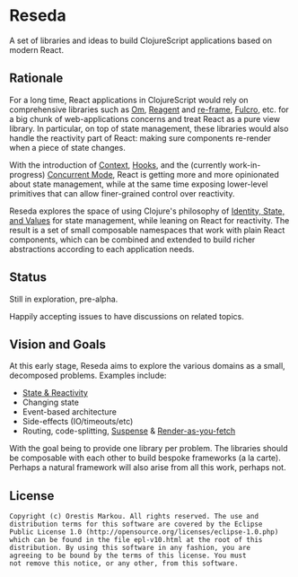 # Reseda

A set of libraries and ideas to build ClojureScript applications based on modern React.

## Rationale

For a long time, React applications in ClojureScript would rely on comprehensive libraries such as [Om](https://github.com/omcljs/om), [Reagent](https://github.com/reagent-project/reagent) and [re-frame](https://github.com/day8/re-frame), [Fulcro](https://fulcro.fulcrologic.com), etc. for a big chunk of web-applications concerns and treat React as a pure view library. In particular, on top of state management, these libraries would also handle the reactivity part of React: making sure components re-render when a piece of state changes.

With the introduction of [Context](https://reactjs.org/docs/context.html), [Hooks](https://reactjs.org/docs/hooks-intro.html), and the (currently work-in-progress) [Concurrent Mode](https://reactjs.org/docs/concurrent-mode-intro.html), React is getting more and more opinionated about state management, while at the same time exposing lower-level primitives that can allow finer-grained control over reactivity.

Reseda explores the space of using Clojure's philosophy of [Identity, State, and Values](https://www.infoq.com/presentations/Value-Identity-State-Rich-Hickey/) for state management, while leaning on React for reactivity. The result is a set of small composable namespaces that work with plain React components, which can be combined and extended to build richer abstractions according to each application needs.

## Status

Still in exploration, pre-alpha.

Happily accepting issues to have discussions on related topics.

## Vision and Goals

At this early stage, Reseda aims to explore the various domains as a small, decomposed problems. Examples include:

* [State & Reactivity](doc/state-reactivity.md)
* Changing state
* Event-based architecture
* Side-effects (IO/timeouts/etc)
* Routing, code-splitting, [Suspense](https://reactjs.org/docs/react-api.html#suspense) & [Render-as-you-fetch](https://reactjs.org/docs/concurrent-mode-suspense.html#approach-3-render-as-you-fetch-using-suspense)

With the goal being to provide one library per problem. The libraries should be composable with each other to build bespoke frameworks (a la carte). Perhaps a natural framework will also arise from all this work, perhaps not.


## License

```
Copyright (c) Orestis Markou. All rights reserved. The use and
distribution terms for this software are covered by the Eclipse
Public License 1.0 (http://opensource.org/licenses/eclipse-1.0.php)
which can be found in the file epl-v10.html at the root of this
distribution. By using this software in any fashion, you are
agreeing to be bound by the terms of this license. You must
not remove this notice, or any other, from this software.
```